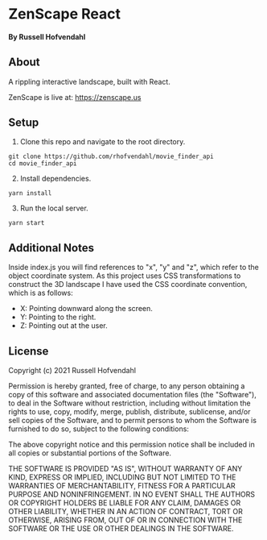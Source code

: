 # ZenScape React

#### By Russell Hofvendahl

## About
A rippling interactive landscape, built with React.

ZenScape is live at: https://zenscape.us

## Setup
1. Clone this repo and navigate to the root directory.
```
git clone https://github.com/rhofvendahl/movie_finder_api
cd movie_finder_api
```

2. Install dependencies.
```
yarn install
```

3. Run the local server.
```
yarn start
```

## Additional Notes
Inside index.js you will find references to "x", "y" and "z", which refer to the object coordinate system. As this project uses CSS transformations to construct the 3D landscape I have used the CSS coordinate convention, which is as follows:
* X: Pointing downward along the screen.
* Y: Pointing to the right.
* Z: Pointing out at the user.

## License

Copyright (c) 2021 Russell Hofvendahl

Permission is hereby granted, free of charge, to any person obtaining a copy of this software and associated documentation files (the "Software"), to deal in the Software without restriction, including without limitation the rights to use, copy, modify, merge, publish, distribute, sublicense, and/or sell copies of the Software, and to permit persons to whom the Software is furnished to do so, subject to the following conditions:

The above copyright notice and this permission notice shall be included in all copies or substantial portions of the Software.

THE SOFTWARE IS PROVIDED "AS IS", WITHOUT WARRANTY OF ANY KIND, EXPRESS OR IMPLIED, INCLUDING BUT NOT LIMITED TO THE WARRANTIES OF MERCHANTABILITY, FITNESS FOR A PARTICULAR PURPOSE AND NONINFRINGEMENT. IN NO EVENT SHALL THE AUTHORS OR COPYRIGHT HOLDERS BE LIABLE FOR ANY CLAIM, DAMAGES OR OTHER LIABILITY, WHETHER IN AN ACTION OF CONTRACT, TORT OR OTHERWISE, ARISING FROM, OUT OF OR IN CONNECTION WITH THE SOFTWARE OR THE USE OR OTHER DEALINGS IN THE SOFTWARE.
